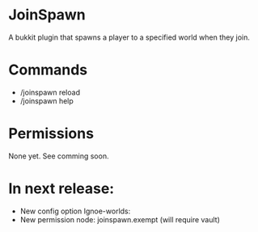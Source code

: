 JoinSpawn
=========

A bukkit plugin that spawns a player to a specified world when they join.

Commands
========

* /joinspawn reload
* /joinspawn help

Permissions
===========

None yet. See comming soon.


In next release:
================

* New config option Ignoe-worlds:
* New permission node: joinspawn.exempt (will require vault)
